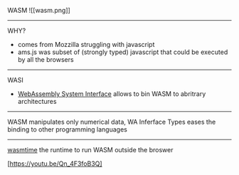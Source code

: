 WASM
![[wasm.png]]

---
WHY?
- comes from Mozzilla struggling with javascript
- ams.js was subset of (strongly typed) javascript that could be executed by all the browsers

---

WASI
- [WebAssembly System Interface](https://wasi.dev/) allows to bin WASM to abritrary architectures


----
WASM manipulates only numerical data, WA 
Inferface Types eases the binding to other programming languages


----
[wasmtime](https://wasmtime.dev/) the runtime to run WASM outside the broswer

[https://youtu.be/Qn_4F3foB3Q]